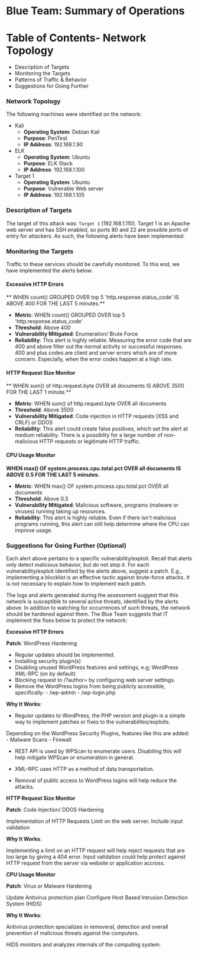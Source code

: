 # Blue Team: Summary of Operations
# Table of Contents- Network Topology
- Description of Targets
- Monitoring the Targets
- Patterns of Traffic & Behavior
- Suggestions for Going Further

### Network Topology

The following machines were identified on the network:
- Kali
  - **Operating System**: Debian Kali
  - **Purpose**: PenTest
  - **IP Address**: 192.168.1.90
- ELK
  - **Operating System**: Ubuntu
  - **Purpose**: ELK Stack
  - **IP Address**: 192.168.1.100
- Target 1
  - **Operating System**: Ubuntu
  - **Purpose**: Vulnerable Web server
  - **IP Address**: 192.168.1.105

### Description of Targets

The target of this attack was: `Target 1` (192.168.1.110). 
Target 1 is an Apache web server and has SSH enabled, so ports 80 and 22 are possible ports of entry for attackers. As such, the following alerts have been implemented:

### Monitoring the Targets

Traffic to these services should be carefully monitored. To this end, we have implemented the alerts below:

#### Excessive HTTP Errors
 ** WHEN count() GROUPED OVER top 5 'http.response.status_code' IS ABOVE 400 FOR THE LAST 5 minutes.**
  - **Metric**: WHEN count() GROUPED OVER top 5 'http.response.status_code'
  - **Threshold**: Above 400
  - **Vulnerability Mitigated**: Enumeration/ Brute Force
  - **Reliability**: This alert is highly reliable. Measuring the error code that are 400 and above filter out the normal activity or successful responses. 400 and plus codes are client and server errors which are of more concern. Especially, when the error codes happen at a high rate.


#### HTTP Request Size Monitor
 ** WHEN sum() of http.request.byte OVER all documents IS ABOVE 3500 FOR THE LAST 1 minute.**
  - **Metric**: WHEN sum() of http.request.byte OVER all documents
  - **Threshold**: Above 3500
  - **Vulnerability Mitigated**: Code injection in HTTP requests (XSS and CRLF) or DDOS
  - **Reliability**: This alert could create false positives, which set the alert at medium reliability. There is a possiblity for a large number of non-malicious HTTP requests or legitimate HTTP traffic.


#### CPU Usage Monitor
**WHEN max() OF system.process.cpu.total.pct OVER all documents IS ABOVE 0.5 FOR THE LAST 5 minutes.**
  - **Metric**: WHEN max() OF system.process.cpu.total.pct OVER all documents
  - **Threshold**: Above 0.5
  - **Vulnerability Mitigated**: Malicious software, programs (malware or viruses) running taking up resources.
  - **Reliability**: This alert is highly reliable. Even if there isn't malicious programs running, this alert can still help determine where the CPU can improve usage.


### Suggestions for Going Further (Optional)
Each alert above pertains to a specific vulnerability/exploit. Recall that alerts only detect malicious behavior, but do not stop it. For each vulnerability/exploit identified by the alerts above, suggest a patch. E.g., implementing a blocklist is an effective tactic against brute-force attacks. It is not necessary to explain how to implement each patch.

The logs and alerts generated during the assessment suggest that this network is susceptible to several active threats, identified by the alerts above. In addition to watching for occurrences of such threats, the network should be hardened against them. The Blue Team suggests that IT implement the fixes below to protect the network:

  **Excessive HTTP Errors**

  **Patch**: WordPress Hardening

  - Regular updates should be implemented.
  -   Installing security plugin(s)
  -   Disabling unused WordPress features and settings, e.g; WordPress XML-RPC (on by default)
  - Blocking request to /?author= by configuring web server settings.
  - Remove the WordPress logins from being publicly accessible, specifically:
          - /wp-admin
          - /wp-login.php

  **Why It Works**: 

  - Regular updates to WordPress, the PHP version and plugin is a simple way to  implement patches or fixes to the vulnerabilites/exploits.

  Depending on the WordPress Security Plugins, features like this are added:
      - Malware Scans
      - Firewall 
   
  - REST API is used by WPScan to enumerate users. Disabiling this will help mitigate WPScan or enumeration in general.

  - XML-RPC uses HTTP as a method of data transportation.
  - Removal of public access to WordPress logins will help reduce the attacks.

  **HTTP Request Size Monitor**

  **Patch**: Code Injection/ DDOS Hardening

  Implementation of HTTP Requests Limit on the web server.
  Include input validation

  **Why It Works**: 

  Implementing a limit on an HTTP request will help reject requests that are too large by giving a 404 error.
  Input validation could help protect against HTTP request from the server via website or application accross.

  **CPU Usage Monitor**

  **Patch**: Virus or Malware Hardening

  Update Antivirus protection plan 
  Configure Host Based Intrusion Detection System (HIDS)

  **Why It Works**: 

  Antivirus protection specializes in removeral, detection and overall prevention of malicious threats against the computers.

  HIDS monitors and analyzes internals of the computing system.
